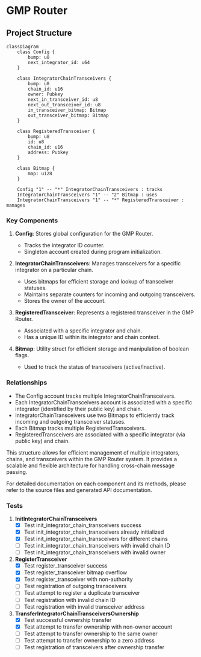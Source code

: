 # GMP Router

## Project Structure

```mermaid
classDiagram
    class Config {
        bump: u8
        next_integrator_id: u64
    }

    class IntegratorChainTransceivers {
        bump: u8
        chain_id: u16
        owner: Pubkey
        next_in_transceiver_id: u8
        next_out_transceiver_id: u8
        in_transceiver_bitmap: Bitmap
        out_transceiver_bitmap: Bitmap
    }

    class RegisteredTransceiver {
        bump: u8
        id: u8
        chain_id: u16
        address: Pubkey
    }

    class Bitmap {
        map: u128
    }

    Config "1" -- "*" IntegratorChainTransceivers : tracks
    IntegratorChainTransceivers "1" -- "2" Bitmap : uses
    IntegratorChainTransceivers "1" -- "*" RegisteredTransceiver : manages
```

### Key Components

1. **Config**: Stores global configuration for the GMP Router.

    - Tracks the integrator ID counter.
    - Singleton account created during program initialization.

2. **IntegratorChainTransceivers**: Manages transceivers for a specific integrator on a particular chain.

    - Uses bitmaps for efficient storage and lookup of transceiver statuses.
    - Maintains separate counters for incoming and outgoing transceivers.
    - Stores the owner of the account.

3. **RegisteredTransceiver**: Represents a registered transceiver in the GMP Router.

    - Associated with a specific integrator and chain.
    - Has a unique ID within its integrator and chain context.

4. **Bitmap**: Utility struct for efficient storage and manipulation of boolean flags.
    - Used to track the status of transceivers (active/inactive).

### Relationships

- The Config account tracks multiple IntegratorChainTransceivers.
- Each IntegratorChainTransceivers account is associated with a specific integrator (identified by their public key) and chain.
- IntegratorChainTransceivers use two Bitmaps to efficiently track incoming and outgoing transceiver statuses.
- Each Bitmap tracks multiple RegisteredTransceivers.
- RegisteredTransceivers are associated with a specific integrator (via public key) and chain.

This structure allows for efficient management of multiple integrators, chains, and transceivers within the GMP Router system. It provides a scalable and flexible architecture for handling cross-chain message passing.

For detailed documentation on each component and its methods, please refer to the source files and generated API documentation.

### Tests

1. **InitIntegratorChainTransceivers**
   - [x] Test init_integrator_chain_transceivers success
   - [x] Test init_integrator_chain_transceivers already initialized
   - [x] Test init_integrator_chain_transceivers for different chains
   - [ ] Test init_integrator_chain_transceivers with invalid chain ID
   - [ ] Test init_integrator_chain_transceivers with invalid owner

2. **RegisterTransceiver**
   - [x] Test register_transceiver success
   - [x] Test register_transceiver bitmap overflow
   - [x] Test register_transceiver with non-authority
   - [ ] Test registration of outgoing transceivers
   - [ ] Test attempt to register a duplicate transceiver
   - [ ] Test registration with invalid chain ID
   - [ ] Test registration with invalid transceiver address

3. **TransferIntegratorChainTransceiversOwnership**
   - [x] Test successful ownership transfer
   - [x] Test attempt to transfer ownership with non-owner account
   - [ ] Test attempt to transfer ownership to the same owner
   - [ ] Test attempt to transfer ownership to a zero address
   - [ ] Test registration of transceivers after ownership transfer
